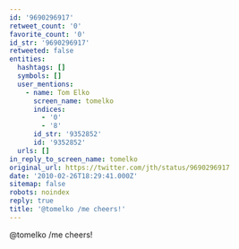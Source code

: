 ```yaml
---
id: '9690296917'
retweet_count: '0'
favorite_count: '0'
id_str: '9690296917'
retweeted: false
entities:
  hashtags: []
  symbols: []
  user_mentions:
    - name: Tom Elko
      screen_name: tomelko
      indices:
        - '0'
        - '8'
      id_str: '9352852'
      id: '9352852'
  urls: []
in_reply_to_screen_name: tomelko
original_url: https://twitter.com/jth/status/9690296917
date: '2010-02-26T18:29:41.000Z'
sitemap: false
robots: noindex
reply: true
title: '@tomelko /me cheers!'
---
```


@tomelko /me cheers!